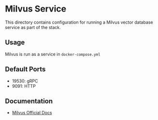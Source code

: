 # Milvus Service

This directory contains configuration for running a Milvus vector database service as part of the stack.

## Usage

Milvus is run as a service in `docker-compose.yml` 

## Default Ports

- 19530: gRPC
- 9091: HTTP

## Documentation

- [Milvus Official Docs](https://milvus.io/docs/)

